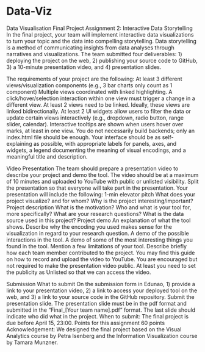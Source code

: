 # Data-Viz
Data Visualisation Final Project 
Assignment 2: Interactive Data Storytelling
In the final project, your team will implement interactive data visualizations to turn your topic and the data into compelling storytelling.
Data storytelling is a method of communicating insights from data analyses through narratives and visualizations.
The team submitted four deliverables: 1) deploying the project on the web, 2) publishing your source code to GitHub, 3) a 10-minute presentation video, and 4) presentation slides.

The requirements of your project are the following:
At least 3 different views/visualization components (e.g., 3 bar charts only count as 1 component)
Multiple views coordinated with linked highlighting. A click/hover/selection interaction within one view must trigger a change in a different view. At least 2 views need to be linked. Ideally, these views are linked bidirectionally.
At least 2 UI widgets allow users to filter the data or update certain views interactively (e.g., dropdown, radio button, range slider, calendar).
Interactive tooltips are shown when users hover over marks, at least in one view.
You do not necessarily build backends; only an index.html file should be enough. Your interface should be as self-explaining as possible, with appropriate labels for panels, axes, and widgets, a legend documenting the meaning of visual encodings, and a meaningful title and description.

Video Presentation
The team should prepare a presentation video to describe your project and demo the tool. The video should be at a maximum of 10 minutes and uploaded to YouTube with public or unlisted visibility. Split the presentation so that everyone will take part in the presentation.
Your presentation will include the following:
1-min elevator pitch
What does your project visualize? and for whom?
Why is the project interesting/important?
Project description
What is the motivation?
Who and what is your tool for, more specifically?
What are your research questions?
What is the data source used in this project?
Project demo
An explanation of what the tool shows. Describe why the encoding you used makes sense for the visualization in regard to your research question.
A demo of the possible interactions in the tool.
A demo of some of the most interesting things you found in the tool.
Mention a few limitations of your tool.
Describe briefly how each team member contributed to the project.
You may find this guide on how to record and upload the video to YouTube.
You are encouraged but not required to make the presentation video public. At least you need to set the publicity as Unlisted so that we can access the video.

Submission
What to submit
On the submission form in Edunao, 1) provide a link to your presentation video, 2) a link to access your deployed tool on the web, and 3) a link to your source code in the GitHub repository.
Submit the presentation slide. The presentation slide must be in the pdf format and submitted in the “Final_[Your team name].pdf” format. The last slide should indicate who did what in the project.
When to submit: The final project is due before April 15, 23:00.
Points for this assignment 60 points
Acknowledgement: We designed the final project based on the Visual Analytics course by Petra Isenberg and the Information Visualization course by Tamara Munzner.
